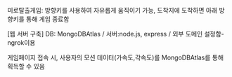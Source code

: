미로탈출게임: 방향키를 사용하여 자유롭게 움직이기 가능, 도착지에 도착하면 아래 방향키를 통해 게임 종료함

[웹 서버 구축]
DB: MongoDBAtlas / 서버:node.js, express / 외부 도메인 설정함-ngrok이용

게임페이지 접속 시, 사용자의 모션 데이터(가속도,각속도)를 MongoDBAtlas를 통해 획득할 수 있음
